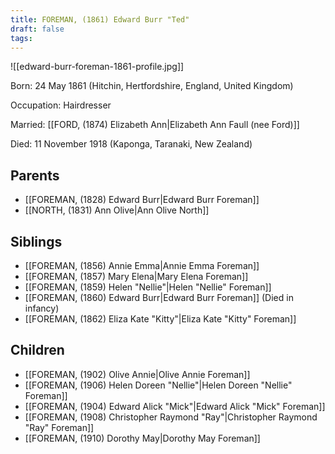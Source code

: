 ```yaml
---
title: FOREMAN, (1861) Edward Burr "Ted"
draft: false
tags:
---
```

![[edward-burr-foreman-1861-profile.jpg]]

Born: 24 May 1861 (Hitchin, Hertfordshire, England, United Kingdom)

Occupation: Hairdresser

Married: [[FORD, (1874) Elizabeth Ann|Elizabeth Ann Faull (nee Ford)]]

Died: 11 November 1918 (Kaponga, Taranaki, New Zealand)

## Parents
- [[FOREMAN, (1828) Edward Burr|Edward Burr Foreman]]
- [[NORTH, (1831) Ann Olive|Ann Olive North]]

## Siblings
- [[FOREMAN, (1856) Annie Emma|Annie Emma Foreman]]
- [[FOREMAN, (1857) Mary Elena|Mary Elena Foreman]]
- [[FOREMAN, (1859) Helen "Nellie"|Helen "Nellie" Foreman]]
- [[FOREMAN, (1860) Edward Burr|Edward Burr Foreman]] (Died in infancy)
- [[FOREMAN, (1862) Eliza Kate "Kitty"|Eliza Kate "Kitty" Foreman]]

## Children
- [[FOREMAN, (1902) Olive Annie|Olive Annie Foreman]]
- [[FOREMAN, (1906) Helen Doreen "Nellie"|Helen Doreen "Nellie" Foreman]]
- [[FOREMAN, (1904) Edward Alick "Mick"|Edward Alick "Mick" Foreman]]
- [[FOREMAN, (1908) Christopher Raymond "Ray"|Christopher Raymond "Ray" Foreman]]
- [[FOREMAN, (1910) Dorothy May|Dorothy May Foreman]]